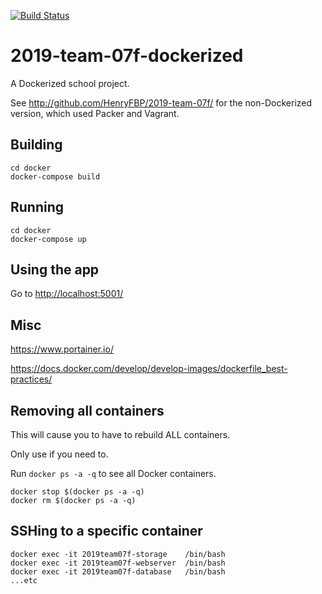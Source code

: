 [![Build Status](https://travis-ci.org/HenryFBP/2019-team-07f-dockerized.svg?branch=master)](https://travis-ci.org/HenryFBP/2019-team-07f-dockerized)

# 2019-team-07f-dockerized

A Dockerized school project.

See <http://github.com/HenryFBP/2019-team-07f/> for the non-Dockerized version, which used Packer and Vagrant.

## Building

    cd docker
    docker-compose build

## Running

    cd docker
    docker-compose up

## Using the app

Go to <http://localhost:5001/>

## Misc

<https://www.portainer.io/>

<https://docs.docker.com/develop/develop-images/dockerfile_best-practices/>

## Removing all containers

This will cause you to have to rebuild ALL containers.

Only use if you need to.

Run `docker ps -a -q` to see all Docker containers.

    docker stop $(docker ps -a -q)
    docker rm $(docker ps -a -q)

## SSHing to a specific container

    docker exec -it 2019team07f-storage    /bin/bash
    docker exec -it 2019team07f-webserver  /bin/bash
    docker exec -it 2019team07f-database   /bin/bash
    ...etc